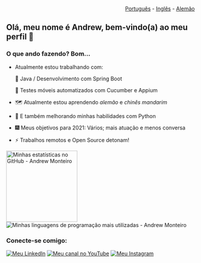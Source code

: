 <p align="right">
  <a href="README.pt.md">Português</a> - <a href="README.md">Inglês</a> - <a href="README.de.md">Alemão</a>
</p>

## Olá, meu nome é Andrew, bem-vindo(a) ao meu perfil :wave:

### O que ando fazendo? Bom...

- Atualmente estou trabalhando com:

  🌱 Java / Desenvolvimento com Spring Boot

  🧪 Testes móveis automatizados com Cucumber e Appium

- 🗺 Atualmente estou aprendendo _alemão_ e _chinês mandarim_

- 🐍 E também melhorando minhas habilidades com Python

- 🎆 Meus objetivos para 2021: Vários; mais atuação e menos conversa

- ⚡ Trabalhos remotos e Open Source detonam!

<p align="left">
 <img alt="Minhas estatísticas no GitHub - Andrew Monteiro" src="https://github-readme-stats.vercel.app/api?username=andrew-2609&show_icons=true&hide_border=true&theme=tokyonight&locale=pt-br" height="190"> 
 <img alt="Minhas linguagens de programação mais utilizadas - Andrew Monteiro" src="https://github-readme-stats.vercel.app/api/top-langs/?username=andrew-2609&layout=compact&hide_border=true&langs_count=8&theme=tokyonight&exclude_repo=Eccezionale-MVC,CorporacaoUmbrella,diversos,projetos&locale=pt-br">
</p>

### Conecte-se comigo:

<a href="https://www.linkedin.com/in/andrew-2609/" target="_blank"><img alt="Meu LinkedIn" src="https://img.shields.io/badge/-LinkedIn-%230077B5?style=for-the-badge&logo=linkedin&logoColor=white"></a>
<a href="https://www.youtube.com/channel/UCmQ39rZeUW3dxMiSjm6YX7Q" target="_blank"><img alt="Meu canal no YouTube" src="https://img.shields.io/badge/YouTube-FF0000?style=for-the-badge&logo=youtube&logoColor=white"></a>
<a href="https://www.instagram.com/andrewbunro/" target="_blank"><img alt="Meu Instagram" src="https://img.shields.io/badge/-Instagram-%23E4405F?style=for-the-badge&logo=instagram&logoColor=white"></a>
